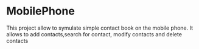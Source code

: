# MobilePhone
This project allow to symulate simple contact book on the mobile phone. It allows to add contacts,search for contact, modify contacts and delete contacts
